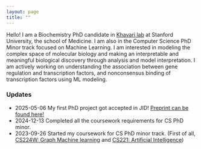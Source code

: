 ```yaml
---
layout: page
title: ""
---
```


Hello! I am a Biochemistry PhD candidate in [Khavari lab](https://khavarilab.stanford.edu/) at Stanford University, the school of Medicine. I am also in the Computer Science PhD Minor track focused on Machine Learning. 
I am interested in modeling the complex space of molecular biology and making an interpretable and meaningful biological discovery through analysis and model interpretation. I am actively working on understanding the association between gene regulation and transcription factors, and nonconsensus binding of transcription factors using ML modeling.

### Updates
- 2025-05-06 My first PhD project got accepted in JID! [Preprint can be found here!](]https://www.biorxiv.org/content/10.1101/2024.10.16.618774v1)
- 2024-12-13 Completed all the coursework requirements for CS PhD minor.
- 2023-09-26 Started my coursework for CS PhD minor track. (First of all, [CS224W: Graph Machine learning](http://snap.stanford.edu/class/cs224w-2023) and [CS221: Artificial Intelligence](https://stanford-cs221.github.io/autumn2023/))
